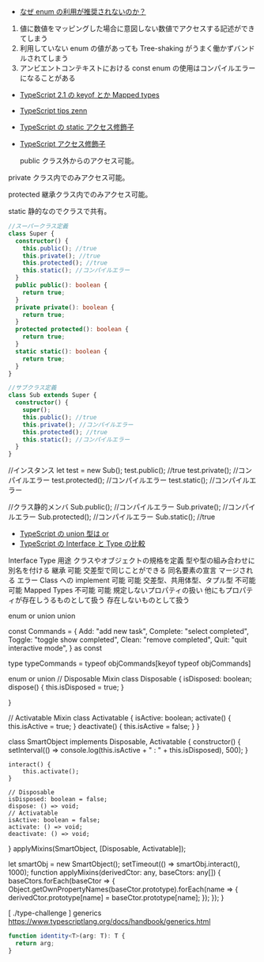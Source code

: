- [なぜ enum の利用が推奨されないのか？](https://qiita.com/saba_can00/items/696baa5337eb10c37342)

1. 値に数値をマッピングした場合に意図しない数値でアクセスする記述ができてしまう
2. 利用していない enum の値があっても Tree-shaking がうまく働かずバンドルされてしまう
3. アンビエントコンテキストにおける const enum の使用はコンパイルエラーになることがある

- [TypeScript 2.1 の keyof とか Mapped types](https://qiita.com/Quramy/items/e27a7756170d06bef22a)
- [TypeScript tips zenn](https://zenn.dev/tak_iwamoto/articles/d367f989eb4a33)

- [TypeScript の static アクセス修飾子](https://qiita.com/M-ISO/items/7120db767cd539f1c58a)
- [TypeScript アクセス修飾子](https://qiita.com/a12345/items/384bff6aaeba288ad7f2)
  <!-- acesss {{{-->
  public クラス外からのアクセス可能。

private クラス内でのみアクセス可能。

protected 継承クラス内でのみアクセス可能。

static 静的なのでクラスで共有。

```ts
//スーパークラス定義
class Super {
  constructor() {
    this.public(); //true
    this.private(); //true
    this.protected(); //true
    this.static(); //コンパイルエラー
  }
  public public(): boolean {
    return true;
  }
  private private(): boolean {
    return true;
  }
  protected protected(): boolean {
    return true;
  }
  static static(): boolean {
    return true;
  }
}

//サブクラス定義
class Sub extends Super {
  constructor() {
    super();
    this.public(); //true
    this.private(); //コンパイルエラー
    this.protected(); //true
    this.static(); //コンパイルエラー
  }
}
```

//インスタンス
let test = new Sub();
test.public(); //true
test.private(); //コンパイルエラー
test.protected(); //コンパイルエラー
test.static(); //コンパイルエラー

//クラス静的メンバ
Sub.public(); //コンパイルエラー
Sub.private(); //コンパイルエラー
Sub.protected(); //コンパイルエラー
Sub.static(); //true

<!--}}}-->

- [TypeScript の union 型は or](https://qiita.com/uhyo/items/b1f806531895cb2e7d9a)
- [TypeScript の Interface と Type の比較](https://qiita.com/tkrkt/items/d01b96363e58a7df830e)

<!-- interface or type {{{-->

Interface Type
用途 クラスやオブジェクトの規格を定義 型や型の組み合わせに別名を付ける
継承 可能 交差型で同じことができる
同名要素の宣言 マージされる エラー
Class への implement 可能 可能
交差型、共用体型、タプル型 不可能 可能
Mapped Types 不可能 可能
規定しないプロパティの扱い 他にもプロパティが存在しうるものとして扱う 存在しないものとして扱う

<!--}}}-->

enum or union<!--{{{-->
union

const Commands = {
Add: "add new task",
Complete: "select completed",
Toggle: "toggle show completed",
Clean: "remove completed",
Quit: "quit interactive mode",
} as const

type typeCommands = typeof objCommands[keyof typeof objCommands]

<!--}}}-->

enum or union<!--{{{-->
// Disposable Mixin
class Disposable {
isDisposed: boolean;
dispose() {
this.isDisposed = true;
}

}

// Activatable Mixin
class Activatable {
isActive: boolean;
activate() {
this.isActive = true;
}
deactivate() {
this.isActive = false;
}
}

class SmartObject implements Disposable, Activatable {
constructor() {
setInterval(() => console.log(this.isActive + " : " + this.isDisposed), 500);
}

    interact() {
        this.activate();
    }

    // Disposable
    isDisposed: boolean = false;
    dispose: () => void;
    // Activatable
    isActive: boolean = false;
    activate: () => void;
    deactivate: () => void;

}
applyMixins(SmartObject, [Disposable, Activatable]);

let smartObj = new SmartObject();
setTimeout(() => smartObj.interact(), 1000);
function applyMixins(derivedCtor: any, baseCtors: any[]) {
baseCtors.forEach(baseCtor => {
Object.getOwnPropertyNames(baseCtor.prototype).forEach(name => {
derivedCtor.prototype[name] = baseCtor.prototype[name];
});
});
}

<!--}}}-->

[ ./type-challenge ] generics<!--{{{-->
https://www.typescriptlang.org/docs/handbook/generics.html

```ts
function identity<T>(arg: T): T {
  return arg;
}
```

<!--}}}-->
